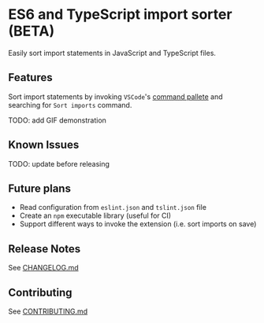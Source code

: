 # ES6 and TypeScript import sorter (BETA)

Easily sort import statements in JavaScript and TypeScript files.

## Features

Sort import statements by invoking `VSCode`'s [command pallete](https://code.visualstudio.com/docs/getstarted/userinterface#_command-palette) and searching for `Sort imports` command.

TODO: add GIF demonstration

## Known Issues

TODO: update before releasing

## Future plans

* Read configuration from `eslint.json` and `tslint.json` file
* Create an `npm` executable library (useful for CI)
* Support different ways to invoke the extension (i.e. sort imports on save)

## Release Notes

See [CHANGELOG.md](https://github.com/znikola/vscode-es6-typescript-import-sorter/blob/master/CHANGELOG.md)

## Contributing

See [CONTRIBUTING.md](https://github.com/znikola/vscode-es6-typescript-import-sorter/blob/master/CONTRIBUTING.md)